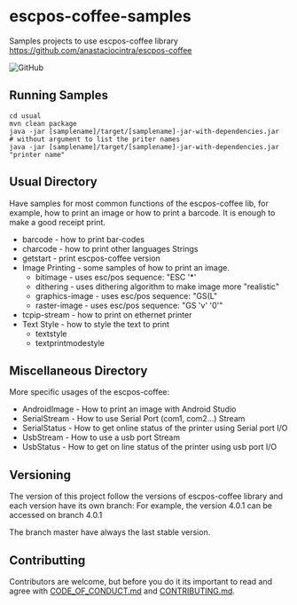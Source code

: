 # escpos-coffee-samples

Samples projects to use escpos-coffee library
https://github.com/anastaciocintra/escpos-coffee

![GitHub](https://img.shields.io/github/license/anastaciocintra/escpos-coffee-samples)



## Running Samples
```shell script
cd usual
mvn clean package
java -jar [samplename]/target/[samplename]-jar-with-dependencies.jar 
# without argument to list the priter names
java -jar [samplename]/target/[samplename]-jar-with-dependencies.jar "printer name"
```

## Usual Directory
Have samples for most common functions of the escpos-coffee lib, for example, 
how to print an image or how to print a barcode. It is enough to make a good receipt print.
* barcode - how to print bar-codes
* charcode - how to print  other languages Strings
* getstart - print escpos-coffee version 
* Image Printing - some samples of how to print an image.
    * bitimage - uses esc/pos sequence: "ESC '*'
    * dithering - uses dithering algorithm to make image more "realistic"
    * graphics-image - uses esc/pos sequence: "GS(L"
    * raster-image - uses esc/pos sequence: "GS 'v' '0'"
* tcpip-stream - how to print on ethernet printer
* Text Style - how to style the text to print
    * textstyle
    * textprintmodestyle

## Miscellaneous Directory
More specific usages of the escpos-coffee:
* AndroidImage - How to print an image with Android Studio
* SerialStream - How to use Serial Port   (com1, com2...) Stream
* SerialStatus - How to get online status of the printer using Serial port I/O
* UsbStream - How to use a usb port Stream 
* UsbStatus - How to get on line status of the printer using usb port I/O 



## Versioning

The version of this project follow the versions of escpos-coffee library and each version have its own branch:
For example, the version 4.0.1 can be accessed on branch 4.0.1

The branch master have always the last stable version.


## Contributting 
Contributors are welcome, 
but before you do it its important to read and agree with [CODE_OF_CONDUCT.md](https://github.com/anastaciocintra/escpos-coffee-samples/blob/master/CODE_OF_CONDUCT.md) and [CONTRIBUTING.md](https://github.com/anastaciocintra/escpos-coffee-samples/blob/master/CONTRIBUTING.md).

